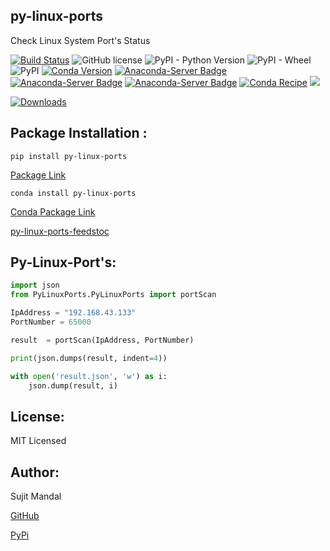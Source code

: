 ## py-linux-ports
Check Linux System Port's Status

[![Build Status](https://app.travis-ci.com/sujitmandal/py-linux-ports.svg?branch=master)](https://app.travis-ci.com/sujitmandal/py-linux-ports) ![GitHub license](https://img.shields.io/github/license/sujitmandal/py-linux-ports) ![PyPI - Python Version](https://img.shields.io/pypi/pyversions/py-linux-ports) ![PyPI - Wheel](https://img.shields.io/pypi/wheel/py-linux-ports)  ![PyPI](https://img.shields.io/pypi/v/py-linux-ports) [![Conda Version](https://img.shields.io/conda/vn/conda-forge/py-linux-ports.svg)](https://anaconda.org/conda-forge/py-linux-ports) [![Anaconda-Server Badge](https://anaconda.org/conda-forge/py-linux-ports/badges/version.svg)](https://anaconda.org/conda-forge/py-linux-ports) [![Anaconda-Server Badge](https://anaconda.org/conda-forge/py-linux-ports/badges/installer/conda.svg)](https://conda.anaconda.org/conda-forge) [![Anaconda-Server Badge](https://anaconda.org/conda-forge/py-linux-ports/badges/platforms.svg)](https://anaconda.org/conda-forge/py-linux-ports) [![Conda Recipe](https://img.shields.io/badge/recipe-py--linux--ports-green.svg)](https://anaconda.org/conda-forge/py-linux-ports) ![](https://dev.azure.com/conda-forge/feedstock-builds/_apis/build/status/py-linux-ports-feedstock?branchName=main)


[![Downloads](https://pepy.tech/badge/py-linux-ports)](https://pepy.tech/project/py-linux-ports)


## Package Installation  : 
```
pip install py-linux-ports
```
[Package Link](https://pypi.org/project/py-linux-ports/)

```
conda install py-linux-ports
```
[Conda Package Link](https://anaconda.org/conda-forge/py-linux-ports)


[py-linux-ports-feedstoc](https://github.com/conda-forge/py-linux-ports-feedstock)

## Py-Linux-Port's: 
```python
import json
from PyLinuxPorts.PyLinuxPorts import portScan 

IpAddress = "192.168.43.133"
PortNumber = 65000

result  = portScan(IpAddress, PortNumber)

print(json.dumps(result, indent=4))

with open('result.json', 'w') as i:
    json.dump(result, i)
```

## License:
MIT Licensed

## Author:
Sujit Mandal

[GitHub](https://github.com/sujitmandal)

[PyPi](https://pypi.org/user/sujitmandal/)
